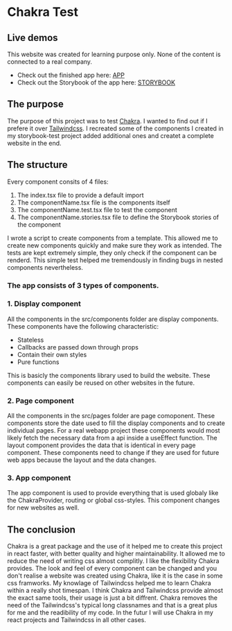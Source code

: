 # Chakra Test

## Live demos

This website was created for learning purpose only. None of the content is connected to a real company.

- Check out the finished app here: [APP](https://richi0.github.io/chakra-test/)
- Check out the Storybook of the app here: [STORYBOOK](https://5ffb27a971cbd90021dfa627-xoqacfdefr.chromatic.com/?path=/story/app-site--app-1)

## The purpose

The purpose of this project was to test [Chakra](https://chakra-ui.com/). I wanted to find out if I prefere it over [Tailwindcss](https://tailwindcss.com/). I recreated some of the components I created in my storybook-test project added additional ones and createt a complete website in the end.

## The structure

Every component consits of 4 files:

1. The index.tsx file to provide a default import
2. The componentName.tsx file is the components itself
3. The componentName.test.tsx file to test the component
4. The componentName.stories.tsx file to define the Storybook stories of the component

I wrote a script to create components from a template. This allowed me to create new components quickly and make sure they work as intended. The tests are kept extremely simple, they only check if the component can be renderd. This simple test helped me tremendously in finding bugs in nested components nevertheless.

### The app consists of 3 types of components.

### 1. Display component

All the components in the src/components folder are display components. These components have the following characteristic:

- Stateless
- Callbacks are passed down through props
- Contain their own styles
- Pure functions

This is basicly the components library used to build the website. These components can easily be reused on other websites in the future.

### 2. Page component

All the components in the src/pages folder are page comoponent. These components store the date used to fill the display components and to create individual pages. For a real webapp project these components would most likely fetch the necessary data from a api inside a useEffect function. The layout component provides the data that is identical in every page component. These components need to change if they are used for future web apps because the layout and the data changes.

### 3. App component

The app component is used to provide everything that is used globaly like the ChakraProvider, routing or global css-styles. This component changes for new websites as well.

## The conclusion

Chakra is a great package and the use of it helped me to create this project in react faster, with better quality and higher maintainability. It allowed me to reduce the need of writing css almost complitly. I like the flexibility Chakra provides. The look and feel of every component can be changed and you don't realise a website was created using Chakra, like it is the case in some css framworks. My knowlage of Tailwindcss helped me to learn Chakra within a really shot timespan. I think Chakra and Tailwindcss provide almost the exact same tools, their usage is just a bit diffrent. Chakra removes the need of the Tailwindcss's typical long classnames and that is a great plus for me and the readibility of my code. In the futur I will use Chakra in my react projects and Tailwindcss in all other cases.